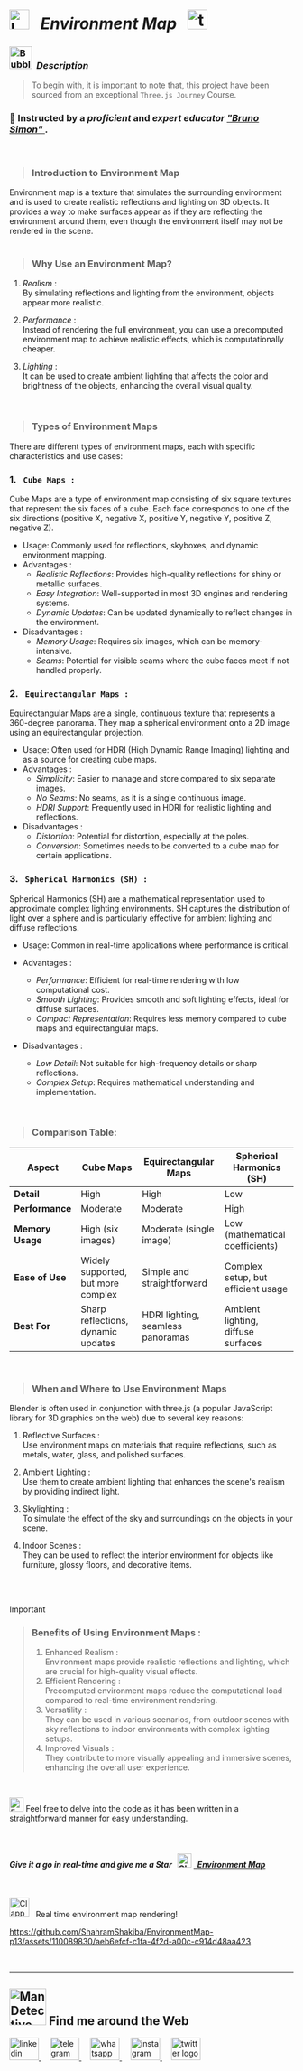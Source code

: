 # <img src="https://raw.githubusercontent.com/Tarikul-Islam-Anik/Telegram-Animated-Emojis/main/Objects/Laptop.webp" alt="Laptop" width="35" /> &nbsp; _Environment Map_ &nbsp; <img src="https://skillicons.dev/icons?i=threejs" height="35" alt="threejs logo"  />  

<!----------------------------------------- Description ---------------------------------------->
### <img src="https://raw.githubusercontent.com/Tarikul-Islam-Anik/Animated-Fluent-Emojis/master/Emojis/Symbols/Bubbles.png" alt="Bubbles" width="40" height="40" />&nbsp; _Description_

> To begin with, it is important to note that, this project have been sourced from an exceptional `Three.js Journey` Course. <br/>
 
### 👤 Instructed by a _proficient_ and _expert educator_ <a href="https://threejs-journey.com/" target="_blank"> _"Bruno Simon"_ </a>. 

 <br/>

> ### Introduction to Environment Map
Environment map is a texture that simulates the surrounding environment and is used to create realistic reflections and lighting on 3D objects. It provides a way to make surfaces appear as if they are reflecting the environment around them, even though the environment itself may not be rendered in the scene. <br/> <br/>

> ### Why Use an Environment Map?
1. _Realism_ : <br/>
   By simulating reflections and lighting from the environment, objects appear more realistic.
     
2. _Performance_ : <br/>
   Instead of rendering the full environment, you can use a precomputed environment map to achieve realistic effects, which is computationally cheaper.
     
3. _Lighting_ : <br/>
   It can be used to create ambient lighting that affects the color and brightness of the objects, enhancing the overall visual quality.
  
 <br/>

> ### Types of Environment Maps 
There are different types of environment maps, each with specific characteristics and use cases:
### 1. `  Cube Maps : `  <br/>
   Cube Maps are a type of environment map consisting of six square textures that represent the six faces of a cube. Each face corresponds to one of the six directions (positive X, negative X, positive Y, negative Y, positive Z, negative Z).
   - Usage: Commonly used for reflections, skyboxes, and dynamic environment mapping.
   - Advantages :
     - _Realistic Reflections_: Provides high-quality reflections for shiny or metallic surfaces.
     - _Easy Integration_: Well-supported in most 3D engines and rendering systems.
     - _Dynamic Updates_: Can be updated dynamically to reflect changes in the environment.
   - Disadvantages :
     - _Memory Usage_: Requires six images, which can be memory-intensive.
     - _Seams_: Potential for visible seams where the cube faces meet if not handled properly.
     
### 2. `  Equirectangular Maps : `  <br/>
  Equirectangular Maps are a single, continuous texture that represents a 360-degree panorama. They map a spherical environment onto a 2D image using an equirectangular projection.
   - Usage:  Often used for HDRI (High Dynamic Range Imaging) lighting and as a source for creating cube maps.
  - Advantages :
     - _Simplicity_: Easier to manage and store compared to six separate images.
     - _No Seams_: No seams, as it is a single continuous image.
     - _HDRI Support_: Frequently used in HDRI for realistic lighting and reflections.
   - Disadvantages :
     - _Distortion_: Potential for distortion, especially at the poles.
     - _Conversion_: Sometimes needs to be converted to a cube map for certain applications.
         
### 3. `  Spherical Harmonics (SH) : `  <br/>
   Spherical Harmonics (SH) are a mathematical representation used to approximate complex lighting environments. SH captures the distribution of light over a sphere and is particularly effective for ambient lighting and diffuse reflections.
   - Usage: Common in real-time applications where performance is critical.
  - Advantages :
     - _Performance_: Efficient for real-time rendering with low computational cost.
     - _Smooth Lighting_: Provides smooth and soft lighting effects, ideal for diffuse surfaces.
     - _Compact Representation_: Requires less memory compared to cube maps and equirectangular maps.

   - Disadvantages :
     - _Low Detail_: Not suitable for high-frequency details or sharp reflections.
     - _Complex Setup_: Requires mathematical understanding and implementation.

 <br/>

 > ### Comparison Table:

| Aspect             | Cube Maps                           | Equirectangular Maps              | Spherical Harmonics (SH)           |
|--------------------|-------------------------------------|-----------------------------------|-------------------------------------|
| **Detail**         | High                                | High                              | Low                                 |
| **Performance**    | Moderate                            | Moderate                          | High                                |
| **Memory Usage**   | High (six images)                   | Moderate (single image)           | Low (mathematical coefficients)     |
| **Ease of Use**    | Widely supported, but more complex  | Simple and straightforward        | Complex setup, but efficient usage  |
| **Best For**       | Sharp reflections, dynamic updates  | HDRI lighting, seamless panoramas | Ambient lighting, diffuse surfaces  |

<br/>

> ### When and Where to Use Environment Maps
Blender is often used in conjunction with three.js (a popular JavaScript library for 3D graphics on the web) due to several key reasons: <br/>
1. Reflective Surfaces : <br/>
   Use environment maps on materials that require reflections, such as metals, water, glass, and polished surfaces.

2. Ambient Lighting : <br/>
   Use them to create ambient lighting that enhances the scene's realism by providing indirect light.

3. Skylighting : <br/>
   To simulate the effect of the sky and surroundings on the objects in your scene.
   
4. Indoor Scenes : <br/>
   They can be used to reflect the interior environment for objects like furniture, glossy floors, and decorative items.

<br/><br/>

> [!IMPORTANT]
>> ### Benefits of Using Environment Maps :
>> 1. Enhanced Realism : <br/>  Environment maps provide realistic reflections and lighting, which are crucial for high-quality visual effects.
>> 2. Efficient Rendering : <br/> Precomputed environment maps reduce the computational load compared to real-time environment rendering.
>> 3. Versatility : <br/> They can be used in various scenarios, from outdoor scenes with sky reflections to indoor environments with complex lighting setups.
>> 4. Improved Visuals : <br/> They contribute to more visually appealing and immersive scenes, enhancing the overall user experience.


<br/>

<img src="https://raw.githubusercontent.com/Tarikul-Islam-Anik/Animated-Fluent-Emojis/master/Emojis/Hand%20gestures/Eyes.png" alt="Eyes" width="25" height="25" /> Feel free to delve into the code as it has been written in a straightforward manner for easy understanding.
<br/> <br/> <br/> 

<!-------- try it live -------->
#### _Give it a go in real-time and give me a Star_ &nbsp; <img src="https://raw.githubusercontent.com/Tarikul-Islam-Anik/Animated-Fluent-Emojis/master/Emojis/Travel%20and%20places/Glowing%20Star.png" alt="Glowing Star" width="25"  /> <a href="https://environment-map-shahram.netlify.app/" target="_blank"> &nbsp; _Environment Map_ </a> 

<br/>

<!--------- Video --------->
<img src="https://raw.githubusercontent.com/Tarikul-Islam-Anik/Telegram-Animated-Emojis/main/Objects/Clapper%20Board.webp" alt="Clapper Board" width="35" /> &nbsp; Real time environment map rendering!

https://github.com/ShahramShakiba/EnvironmentMap-p13/assets/110089830/aeb6efcf-c1fa-4f2d-a00c-c914d48aa423

  <br/> 

***

<!--======================= Social Media ===========================-->
 ## <img src="https://raw.githubusercontent.com/Tarikul-Islam-Anik/Animated-Fluent-Emojis/master/Emojis/People%20with%20professions/Man%20Detective%20Light%20Skin%20Tone.png" alt="Man Detective Light Skin Tone" width="65" /> Find me around the Web  
<a href="https://www.linkedin.com/in/shahramshakiba/" target="_blank">
    <img src="https://raw.githubusercontent.com/maurodesouza/profile-readme-generator/master/src/assets/icons/social/linkedin/default.svg" width="52" height="40" alt="linkedin logo"  />
  </a> &nbsp;&nbsp;&nbsp;
  <a href="https://t.me/ShahramShakibaa" target="_blank">
    <img src="https://raw.githubusercontent.com/maurodesouza/profile-readme-generator/master/src/assets/icons/social/telegram/default.svg" width="52" height="40" alt="telegram logo"  />
  </a> &nbsp;&nbsp;&nbsp;
  <a href="https://wa.me/message/LM2IMM3ABZ7ZM1" target="_blank">
    <img src="https://raw.githubusercontent.com/maurodesouza/profile-readme-generator/master/src/assets/icons/social/whatsapp/default.svg" width="52" height="40" alt="whatsapp logo"  />
  </a> &nbsp;&nbsp;&nbsp;
  <a href="https://instagram.com/shahram.shakibaa?igshid=MzNlNGNkZWQ4Mg==" target="_blank">
    <img src="https://raw.githubusercontent.com/maurodesouza/profile-readme-generator/master/src/assets/icons/social/instagram/default.svg" width="52" height="40" alt="instagram logo"  />
  </a> &nbsp;&nbsp;&nbsp;
  <a href="https://twitter.com/ShahramShakibaa" target="_blank">
    <img src="https://raw.githubusercontent.com/maurodesouza/profile-readme-generator/master/src/assets/icons/social/twitter/default.svg" width="52" height="40" alt="twitter logo"  />
  </a>
